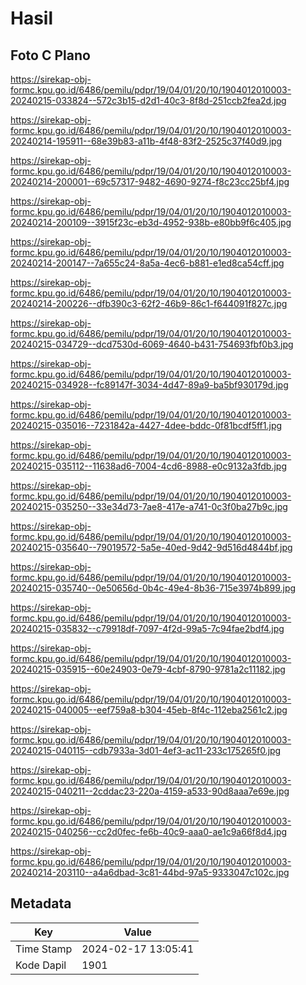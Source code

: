 # Hasil

## Foto C Plano

https://sirekap-obj-formc.kpu.go.id/6486/pemilu/pdpr/19/04/01/20/10/1904012010003-20240215-033824--572c3b15-d2d1-40c3-8f8d-251ccb2fea2d.jpg

https://sirekap-obj-formc.kpu.go.id/6486/pemilu/pdpr/19/04/01/20/10/1904012010003-20240214-195911--68e39b83-a11b-4f48-83f2-2525c37f40d9.jpg

https://sirekap-obj-formc.kpu.go.id/6486/pemilu/pdpr/19/04/01/20/10/1904012010003-20240214-200001--69c57317-9482-4690-9274-f8c23cc25bf4.jpg

https://sirekap-obj-formc.kpu.go.id/6486/pemilu/pdpr/19/04/01/20/10/1904012010003-20240214-200109--3915f23c-eb3d-4952-938b-e80bb9f6c405.jpg

https://sirekap-obj-formc.kpu.go.id/6486/pemilu/pdpr/19/04/01/20/10/1904012010003-20240214-200147--7a655c24-8a5a-4ec6-b881-e1ed8ca54cff.jpg

https://sirekap-obj-formc.kpu.go.id/6486/pemilu/pdpr/19/04/01/20/10/1904012010003-20240214-200226--dfb390c3-62f2-46b9-86c1-f644091f827c.jpg

https://sirekap-obj-formc.kpu.go.id/6486/pemilu/pdpr/19/04/01/20/10/1904012010003-20240215-034729--dcd7530d-6069-4640-b431-754693fbf0b3.jpg

https://sirekap-obj-formc.kpu.go.id/6486/pemilu/pdpr/19/04/01/20/10/1904012010003-20240215-034928--fc89147f-3034-4d47-89a9-ba5bf930179d.jpg

https://sirekap-obj-formc.kpu.go.id/6486/pemilu/pdpr/19/04/01/20/10/1904012010003-20240215-035016--7231842a-4427-4dee-bddc-0f81bcdf5ff1.jpg

https://sirekap-obj-formc.kpu.go.id/6486/pemilu/pdpr/19/04/01/20/10/1904012010003-20240215-035112--11638ad6-7004-4cd6-8988-e0c9132a3fdb.jpg

https://sirekap-obj-formc.kpu.go.id/6486/pemilu/pdpr/19/04/01/20/10/1904012010003-20240215-035250--33e34d73-7ae8-417e-a741-0c3f0ba27b9c.jpg

https://sirekap-obj-formc.kpu.go.id/6486/pemilu/pdpr/19/04/01/20/10/1904012010003-20240215-035640--79019572-5a5e-40ed-9d42-9d516d4844bf.jpg

https://sirekap-obj-formc.kpu.go.id/6486/pemilu/pdpr/19/04/01/20/10/1904012010003-20240215-035740--0e50656d-0b4c-49e4-8b36-715e3974b899.jpg

https://sirekap-obj-formc.kpu.go.id/6486/pemilu/pdpr/19/04/01/20/10/1904012010003-20240215-035832--c79918df-7097-4f2d-99a5-7c94fae2bdf4.jpg

https://sirekap-obj-formc.kpu.go.id/6486/pemilu/pdpr/19/04/01/20/10/1904012010003-20240215-035915--60e24903-0e79-4cbf-8790-9781a2c11182.jpg

https://sirekap-obj-formc.kpu.go.id/6486/pemilu/pdpr/19/04/01/20/10/1904012010003-20240215-040005--eef759a8-b304-45eb-8f4c-112eba2561c2.jpg

https://sirekap-obj-formc.kpu.go.id/6486/pemilu/pdpr/19/04/01/20/10/1904012010003-20240215-040115--cdb7933a-3d01-4ef3-ac11-233c175265f0.jpg

https://sirekap-obj-formc.kpu.go.id/6486/pemilu/pdpr/19/04/01/20/10/1904012010003-20240215-040211--2cddac23-220a-4159-a533-90d8aaa7e69e.jpg

https://sirekap-obj-formc.kpu.go.id/6486/pemilu/pdpr/19/04/01/20/10/1904012010003-20240215-040256--cc2d0fec-fe6b-40c9-aaa0-ae1c9a66f8d4.jpg

https://sirekap-obj-formc.kpu.go.id/6486/pemilu/pdpr/19/04/01/20/10/1904012010003-20240214-203110--a4a6dbad-3c81-44bd-97a5-9333047c102c.jpg


## Metadata

| Key        | Value               |
| ---------- | ------------------- |
| Time Stamp | 2024-02-17 13:05:41 |
| Kode Dapil | 1901                |



